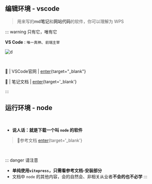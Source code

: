 


## 编辑环境 - vscode

> 用来写的**md笔记**和**网站代码**的软件，你可以理解为 WPS 

::: warning  只有它，唯有它

**VS Code** : `唯一真神`、`前端主宰`

![d](/notesPic/202401071432.png)

<br/>

🚀 | VSCode官网 |  [enter](https://code.visualstudio.com){target="_blank"}  

📝 | 笔记文档 | [enter](/zo-repo/vscode/00%20简述.md){target='_blank'}  

:::





## 运行环境 - node

<br/>

- **说人话：就是下载一个叫 `node` 的软件**  

> 📖<Badge type='info'>参考文档</Badge> [enter](/zo-repo/nodejs/00%20简述.md){target='_blank'}

<br/>

::: danger <Badge type='danger'>请注意</Badge>
- **单纯使用`vitepress`，只需看参考文档-安装部分**
- 文档中 `node` 的其他内容，会的自然会、非相关从业者**不会的也不必学**
:::